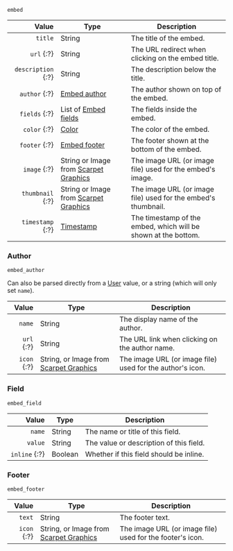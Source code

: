 `embed`

| Value              | Type                                       | Description                                                    |
|-------------------:|--------------------------------------------|----------------------------------------------------------------|
| `title`            | String                                     | The title of the embed.                                        |
| `url` {:?}         | String                                     | The URL redirect when clicking on the embed title.             |
| `description` {:?} | String                                     | The description below the title.                               |
| `author` {:?}      | [Embed author][4]                          | The author shown on top of the embed.                          |
| `fields` {:?}      | List of [Embed fields][5]                  | The fields inside the embed.                                   |
| `color` {:?}       | [Color][1]                                 | The color of the embed.                                        |
| `footer` {:?}      | [Embed footer][6]                          | The footer shown at the bottom of the embed.                   |
| `image` {:?}       | String or Image from [Scarpet Graphics][2] | The image URL (or image file) used for the embed's image.      |
| `thumbnail` {:?}   | String or Image from [Scarpet Graphics][2] | The image URL (or image file) used for the embed's thumbnail.  |
| `timestamp` {:?}   | [Timestamp][3]                             | The timestamp of the embed, which will be shown at the bottom. |

### Author

`embed_author`

Can also be parsed directly from a [User](/values/user.md) value, or a string (which will only set `name`).

| Value       | Type                                        | Description                                               |
|------------:|---------------------------------------------|-----------------------------------------------------------|
| `name`      | String                                      | The display name of the author.                           |
| `url` {:?}  | String                                      | The URL link when clicking on the author name.            |
| `icon` {:?} | String, or Image from [Scarpet Graphics][2] | The image URL (or image file) used for the author's icon. |

### Field

`embed_field`

| Value         | Type    | Description                             |
|--------------:|---------|-----------------------------------------|
| `name`        | String  | The name or title of this field.        |
| `value`       | String  | The value or description of this field. |
| `inline` {:?} | Boolean | Whether if this field should be inline. |

### Footer

`embed_footer`

| Value       | Type                                        | Description                                               |
|------------:|---------------------------------------------|-----------------------------------------------------------|
| `text`      | String                                      | The footer text.                                          |
| `icon` {:?} | String, or Image from [Scarpet Graphics][2] | The image URL (or image file) used for the footer's icon. |

[1]: /parsables/color.md
[2]: https://github.com/replaceitem/scarpet-graphics
[3]: /parsables/timestamp.md

[4]: #author
[5]: #field
[6]: #footer

